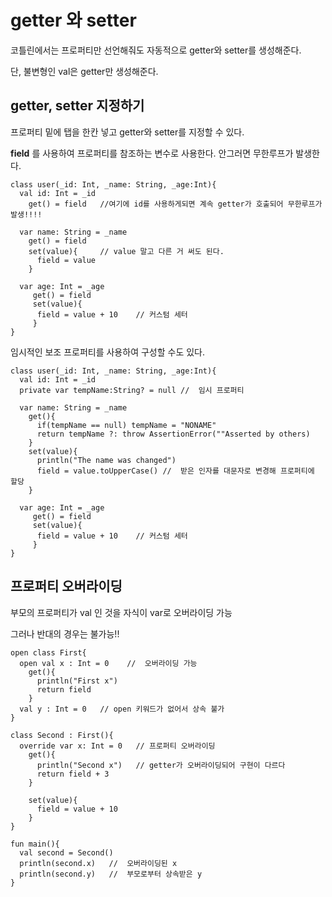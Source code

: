 # getter 와 setter
  
  코틀린에서는 프로퍼티만 선언해줘도 자동적으로 getter와 setter를 생성해준다.
  
  단, 불변형인 val은 getter만 생성해준다.
  
## getter, setter 지정하기
  
  프로퍼티 밑에 탭을 한칸 넣고 getter와 setter를 지정할 수 있다.
 
  **field** 를 사용하여 프로퍼티를 참조하는 변수로 사용한다. 안그러면 무한루프가 발생한다.
  
  ```
  class user(_id: Int, _name: String, _age:Int){
    val id: Int = _id
      get() = field   //여기에 id를 사용하게되면 계속 getter가 호출되어 무한루프가 발생!!!! 
      
    var name: String = _name
      get() = field
      set(value){     // value 말고 다른 거 써도 된다.
        field = value
      }
    
    var age: Int = _age
       get() = field
       set(value){
        field = value + 10    // 커스텀 세터
       }    
  }

  ```
  
  임시적인 보조 프로퍼티를 사용하여 구성할 수도 있다.
  
  ```
  class user(_id: Int, _name: String, _age:Int){
    val id: Int = _id
    private var tempName:String? = null //  임시 프로퍼티 
      
    var name: String = _name
      get(){
        if(tempName == null) tempName = "NONAME"
        return tempName ?: throw AssertionError(""Asserted by others)
      }
      set(value){
        println("The name was changed")
        field = value.toUpperCase() //  받은 인자를 대문자로 변경해 프로퍼티에 할당
      }
    
    var age: Int = _age
       get() = field
       set(value){
        field = value + 10    // 커스텀 세터
       }    
  }
  ```
  
## 프로퍼티 오버라이딩
  
  부모의 프로퍼티가 val 인 것을 자식이 var로 오버라이딩 가능
  
  그러나 반대의 경우는 불가능!! 
  
  ```
  open class First{
    open val x : Int = 0    //  오버라이딩 가능
      get(){
        println("First x")
        return field
      }
    val y : Int = 0   // open 키워드가 없어서 상속 불가
  }
  
  class Second : First(){
    override var x: Int = 0   // 프로퍼티 오버라이딩
      get(){
        println("Second x")   // getter가 오버라이딩되어 구현이 다르다
        return field + 3
      }
      
      set(value){
        field = value + 10
      }
  }
  
  fun main(){
    val second = Second()
    println(second.x)   //  오버라이딩된 x
    println(second.y)   //  부모로부터 상속받은 y
  }
  ```

  
